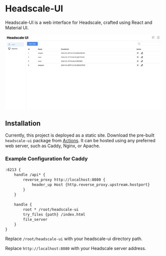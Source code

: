 # Headscale-UI

Headscale-UI is a web interface for Headscale, crafted using React and Material UI.

![](screenshot.png)

## Installation

Currently, this project is deployed as a static site. Download the pre-built `headscale-ui` package from [Actions](https://github.com/Arispex/headscale-ui/actions). It can be hosted using any preferred web server, such as Caddy, Nginx, or Apache.

### Example Configuration for Caddy

```
:6213 {
    handle /api* {
        reverse_proxy http://localhost:8080 {
            header_up Host {http.reverse_proxy.upstream.hostport}
        }
    }

    handle {
        root * /root/headscale-ui
        try_files {path} /index.html
        file_server
    }
}
```

Replace `/root/headscale-ui` with your headscale-ui directory path.

Replace `http://localhost:8080` with your Headscale server address.